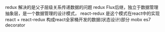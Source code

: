 redux 解决的是父子层级关系传递数据的问题
redux Flux后继，独立于数据管理抽象层，是一个数据管理的设计模式，
react-redux 是这个模式在react中的实现
react + react-redux 构成react全家桶开发的数据(状态设计)部分
mobx es7 decorator
